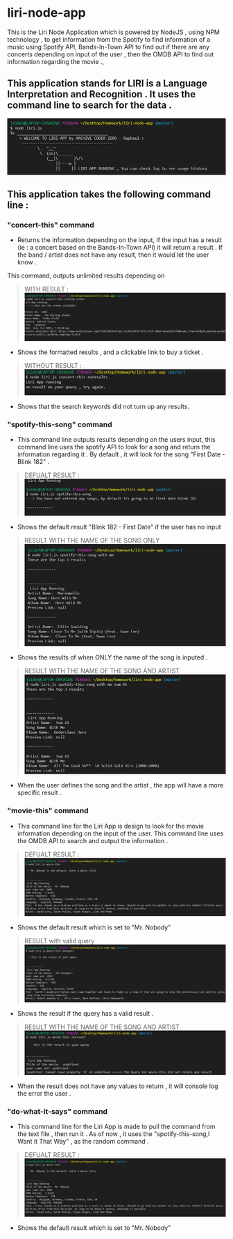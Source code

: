 # liri-node-app
This is the Liri Node Application which is powered by NodeJS , using NPM technology , to get information from the Spotify to find information of a music using Spotify API, Bands-In-Town API to find out if there are any concerts depending on input of the user , then the OMDB API to find out information regarding the movie ., 

## This application stands for LIRI is a Language Interpretation and Recognition . It uses the command line to search for the data . 

![image](https://github.com/archivecoderzero/liri-node-app/blob/master/image/liri1.PNG) 

## This application takes the following command line : 

### "concert-this" command
- Returns the information depending on the input, If the input has a result (ie : a concert based on the Bands-In-Town API) it will return a result . If the band / artist does not have any result, then it would let the user know .

This command, outputs unlimited results depending on 

 > WITH RESULT : 
![image](https://github.com/archivecoderzero/liri-node-app/blob/master/image/liri2concert.PNG) 
- Shows the formatted results , and a clickable link to buy a ticket .

 > WITHOUT RESULT : 
![image](https://github.com/archivecoderzero/liri-node-app/blob/master/image/liriconcertnoresult.PNG) 
- Shows that the search keywords did not turn up any results.



### "spotify-this-song" command
- This command line outputs results depending on the users input, this command line uses the spotify API to look for a song and return the information regarding it . By default , it will look for the song "First Date - Blink 182" .

 > DEFUALT RESULT : 
![image](https://github.com/archivecoderzero/liri-node-app/blob/master/image/lirispotifydefault.PNG) 
- Shows the default result "Blink 182 - First Date" if the user has no input

> RESULT WITH THE NAME OF THE SONG ONLY
![image](https://github.com/archivecoderzero/liri-node-app/blob/master/image/lirispotify.PNG) 
- Shows the results of when ONLY the name of the song is inputed .

> RESULT WITH THE NAME OF THE SONG AND ARTIST
![image](https://github.com/archivecoderzero/liri-node-app/blob/master/image/lirispotifysongandartist.PNG) 
- When the user defines the song and the artist , the app will have a more specific result . 

### "movie-this" command

- This command line for the Liri App is design to look for the movie information depending on the input of the user. This command line uses the OMDB API to search and output the information .

 > DEFUALT RESULT : 
![image](https://github.com/archivecoderzero/liri-node-app/blob/master/image/lirimoviedef.PNG) 
- Shows the default result which is set to "Mr. Nobody"

> RESULT with valid query
![image](https://github.com/archivecoderzero/liri-node-app/blob/master/image/lirimovieres.PNG) 
- Shows the result if the query has a valid result .

> RESULT WITH THE NAME OF THE SONG AND ARTIST
![image](https://github.com/archivecoderzero/liri-node-app/blob/master/image/lirimovienores.PNG) 
- When the result does not have any values to return , it will console log the error the user . 


### "do-what-it-says" command 

- This command line for the Liri App is made to pull the command from the text file , then run it . As of now , it uses the "spotify-this-song,I Want it That Way" , as the random command . 

 > DEFUALT RESULT : 
![image](https://github.com/archivecoderzero/liri-node-app/blob/master/image/lirimoviedef.PNG) 
- Shows the default result which is set to "Mr. Nobody"





